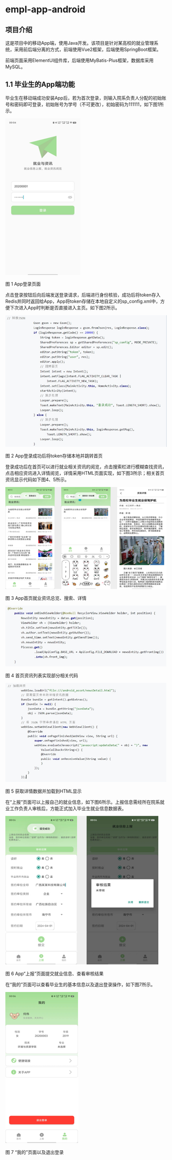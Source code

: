# empl-app-android

## 项目介绍

这是项目中的移动App端，使用Java开发。该项目是针对某高校的就业管理系统，采用前后端分离的方式，前端使用Vue2框架，后端使用SpringBoot框架。

前端页面采用ElementUI组件库，后端使用MyBatis-Plus框架，数据库采用MySQL。

## **1.1** 毕业生的App端功能

毕业生在移动端成功安装App后，若为首次登录，则输入院系负责人分配的初始账号和密码即可登录，初始账号为学号（不可更改），初始密码为111111，如下图1所示。

![img](https://github.com/lantianz/empl-app-android/raw/master/introduce-img/wps1.png) 

图 1 App登录页面

点击登录按钮后向后端发送登录请求，后端进行身份核验，成功后将token存入Redis并同时返回给App，App将token存储在本地自定义的sp_config.xml中，方便下次进入App时判断是否直接进入主页。如下图2所示。

![img](https://github.com/lantianz/empl-app-android/raw/master/introduce-img/wps2.jpg) 

图 2 App登录成功后将token存储本地并跳转首页

 

登录成功后在首页可以进行就业相关资讯的阅览，点击搜索栏进行模糊查找资讯，点击相应资讯进入详情阅览，详情采用HTML页面实现，如下图3所示；相关首页资讯显示代码如下图4、5所示。

![img](https://github.com/lantianz/empl-app-android/raw/master/introduce-img/wps3.png) 

图 3 App首页就业资讯总览、搜索、详情

 

![img](https://github.com/lantianz/empl-app-android/raw/master/introduce-img/wps4.jpg) 

图 4 首页资讯列表实现部分相关代码

 

![img](https://github.com/lantianz/empl-app-android/raw/master/introduce-img/wps5.jpg) 

图 5 获取详情数据并加载到HTML显示

 

在“上报”页面可以上报自己的就业信息，如下图6所示。上报信息需经所在院系就业工作负责人审核后，方能正式加入毕业生就业信息数据表。

![img](https://github.com/lantianz/empl-app-android/raw/master/introduce-img/wps6.png) 

图 6 App“上报”页面提交就业信息、查看审核结果


在“我的”页面可以查看毕业生的基本信息以及退出登录操作，如下图7所示。

![img](https://github.com/lantianz/empl-app-android/raw/master/introduce-img/wps7.png) 

图 7 “我的”页面以及退出登录
